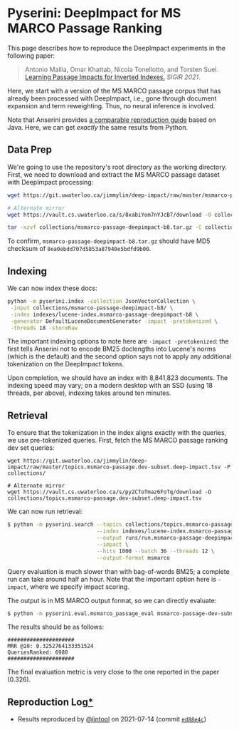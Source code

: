 # Pyserini: DeepImpact for MS MARCO Passage Ranking

This page describes how to reproduce the DeepImpact experiments in the following paper:

> Antonio Mallia, Omar Khattab, Nicola Tonellotto, and Torsten Suel. [Learning Passage Impacts for Inverted Indexes.](https://dl.acm.org/doi/10.1145/3404835.3463030) _SIGIR 2021_.

Here, we start with a version of the MS MARCO passage corpus that has already been processed with DeepImpact, i.e., gone through document expansion and term reweighting.
Thus, no neural inference is involved.

Note that Anserini provides [a comparable reproduction guide](https://github.com/castorini/anserini/blob/master/docs/experiments-msmarco-passage-deepimpact.md) based on Java.
Here, we can get _exactly_ the same results from Python.


## Data Prep

We're going to use the repository's root directory as the working directory.
First, we need to download and extract the MS MARCO passage dataset with DeepImpact processing:

```bash
wget https://git.uwaterloo.ca/jimmylin/deep-impact/raw/master/msmarco-passage-deepimpact-b8.tar.gz -P collections/

# Alternate mirror
wget https://vault.cs.uwaterloo.ca/s/8xabiYom7nYJcB7/download -O collections/msmarco-passage-deepimpact-b8.tar.gz

tar -xzvf collections/msmarco-passage-deepimpact-b8.tar.gz -C collections/
```

To confirm, `msmarco-passage-deepimpact-b8.tar.gz` should have MD5 checksum of `8ea0ebdd707d5853a87940e5bdfd9b00`.


## Indexing

We can now index these docs:

```bash
python -m pyserini.index -collection JsonVectorCollection \
 -input collections/msmarco-passage-deepimpact-b8/ \
 -index indexes/lucene-index.msmarco-passage-deepimpact-b8 \
 -generator DefaultLuceneDocumentGenerator -impact -pretokenized \
 -threads 18 -storeRaw
```

The important indexing options to note here are `-impact -pretokenized`: the first tells Anserini not to encode BM25 doclengths into Lucene's norms (which is the default) and the second option says not to apply any additional tokenization on the DeepImpact tokens.

Upon completion, we should have an index with 8,841,823 documents.
The indexing speed may vary; on a modern desktop with an SSD (using 18 threads, per above), indexing takes around ten minutes.


## Retrieval

To ensure that the tokenization in the index aligns exactly with the queries, we use pre-tokenized queries.
First, fetch the MS MARCO passage ranking dev set queries: 

```
wget https://git.uwaterloo.ca/jimmylin/deep-impact/raw/master/topics.msmarco-passage.dev-subset.deep-impact.tsv -P collections/

# Alternate mirror
wget https://vault.cs.uwaterloo.ca/s/py2CToTmaz6FoTq/download -O collections/topics.msmarco-passage.dev-subset.deep-impact.tsv
```

We can now run retrieval:

```bash
$ python -m pyserini.search --topics collections/topics.msmarco-passage.dev-subset.deep-impact.tsv \
                            --index indexes/lucene-index.msmarco-passage-deepimpact-b8 \
                            --output runs/run.msmarco-passage-deepimpact-b8.tsv \
                            --impact \
                            --hits 1000 --batch 36 --threads 12 \
                            --output-format msmarco
```

Query evaluation is much slower than with bag-of-words BM25; a complete run can take around half an hour.
Note that the important option here is `-impact`, where we specify impact scoring.

The output is in MS MARCO output format, so we can directly evaluate:

```bash
$ python -m pyserini.eval.msmarco_passage_eval msmarco-passage-dev-subset runs/run.msmarco-passage-deepimpact-b8.tsv
```

The results should be as follows:

```
#####################
MRR @10: 0.3252764133351524
QueriesRanked: 6980
#####################
```

The final evaluation metric is very close to the one reported in the paper (0.326).


## Reproduction Log[*](reproducibility.md)

+ Results reproduced by [@lintool](https://github.com/lintool) on 2021-07-14 (commit [`ed88e4c`](https://github.com/castorini/pyserini/commit/ed88e4c3ea9ce3bf71c06297c1768d93154d74a8))
